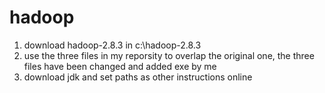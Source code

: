 # hadoop
1. download hadoop-2.8.3 in c:\hadoop-2.8.3
2. use the three files in my reporsity to overlap the original one, the three files have been changed and added exe by me
3. download jdk and set paths as other instructions online

